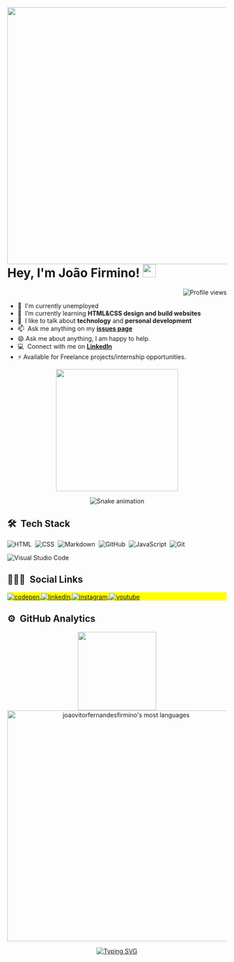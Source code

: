 <img align="right" height="590em" src="https://raw.githubusercontent.com/gist/JoaoVitorFernandesFirmino/9fb8fc52a48f33890036a8d7fb4aeee2/raw/f47e077aedd7ed15907fed9340a781a878e5d8d5/cardfirmino.svg">
<h1 align="left"> Hey, I'm João Firmino! <img src="https://raw.githubusercontent.com/kaueMarques/kaueMarques/master/hi.gif" width="30px"></h1>
<p align="right"> <img src="https://komarev.com/ghpvc/?username=joaovitorfernandesfirmino&color=red" alt="Profile views" /> </p>


- :office: &nbsp;I'm currently unemployed
- :seedling: &nbsp;I’m currently learning **HTML&CSS design and build websites**
- :speech_balloon: &nbsp;I like to talk about **technology** and **personal development**
- :mailbox: &nbsp;Ask me anything on my **[issues page]**
- :smile: Ask me about anything, I am happy to help.
- :computer: &nbsp;Connect with me on **[LinkedIn]**
- :zap: Available for Freelance projects/internship opportunities.
  
<p align="center"> <img src="https://camo.githubusercontent.com/c066184ef21cd4315d9287d73ef5f62fcf0dad2ef18b9faf07e73e3e153360fe/68747470733a2f2f6d65646961302e67697068792e636f6d2f6d656469612f4b444470634b6967626646706e656a5a73362f67697068792e6769663f6369643d65636630356534376f793666347a6a73386731716f6979737463353663753772397462386131666537366530356f7479267269643d67697068792e676966" width="280px" data-canonical-src="https://media0.giphy.com/media/KDDpcKigbfFpnejZs6/giphy.gif?cid=ecf05e47oy6f4zjs8g1qoiystc56cu7r9tb8a1fe76e05oty&amp;rid=giphy.gif" style="max-width: 100%;"> <p>



<p align="center"> <img src="https://github.com/joaovitorfernandesfirmino/joaovitorfernandesfirmino/raw/output/github-contribution-grid-snake.svg" alt="Snake animation" style="max-width: 100%;"> <p>

  
    
## 🛠 &nbsp;Tech Stack
![HTML](https://img.shields.io/badge/-HTML-05122A?style=flat&logo=HTML5)&nbsp;
![CSS](https://img.shields.io/badge/-CSS-05122A?style=flat&logo=CSS3&logoColor=1572B6)&nbsp;
![Markdown](https://img.shields.io/badge/-Markdown-05122A?style=flat&logo=markdown)&nbsp;
![GitHub](https://img.shields.io/badge/-GitHub-05122A?style=flat&logo=github)&nbsp;
![JavaScript](https://img.shields.io/badge/-JavaScript-05122A?style=flat&logo=javascript)&nbsp;
![Git](https://img.shields.io/badge/-Git-05122A?style=flat&logo=git)&nbsp;
  
![Visual Studio Code](https://img.shields.io/badge/-Visual%20Studio%20Code-05122A?style=flat&logo=visual-studio-code&logoColor=007ACC)&nbsp;
 ##


## 👨🏽‍🦲 &nbsp;Social Links


<p align="left" style="background:yellow">
<a href="https://codepen.io/joaovitorfernandesfirmino" target="_blank">
  <img align="center" src="https://img.shields.io/badge/-joaovitorfernandesfirmino-05122A?style=flat&logo=codepen" alt="codepen"/>
</a>

<a href="https://br.linkedin.com/in/joaovitorfernandesfirmino" target="_blank">
  <img align="center" src="https://img.shields.io/badge/-joaovitorfernandesfirmino-05122A?style=flat&logo=linkedin" alt="linkedin"/>
</a>
<a href="https://www.instagram.com/joao.fernandeez/" target="_blank">
 <img align="center" src="https://img.shields.io/badge/-joao.fernandeez-05122A?style=flat&logo=instagram" alt="instagram"/>
</a>
<a href="https://www.youtube.com/channel/UC0qM6HOWGgpbQggNF_rPb8g" target="_blank">
 <img align="center" src="https://img.shields.io/badge/-estudomania-05122A?style=flat&logo=youtube" alt="youtube"/>
</a>
</p>

 ##
 ## ⚙️ &nbsp;GitHub Analytics
  <div align="center">
  <a href="https://github.com/joaovitorfernandesfirmino">
  <img height="180em" src="https://github-readme-stats.vercel.app/api?username=joaovitorfernandesfirmino&show_icons=true&theme=midnight-purple&include_all_commits=true&count_private=true"/>
   <img width="530em" src="https://github-readme-stats.vercel.app/api/top-langs/?username=joaovitorfernandesfirmino&layout=compact&theme=vision-friendly-dark" alt="joaovitorfernandesfirmino's most languages"/>
  
   </DIV>
  
  <!-- links -->
[issues page]: https://github.com/joaovitorfernandesfirmino/joaovitorfernandesfirmino/issues "Joao/issues"
[linkedin]: https://br.linkedin.com/in/joaovitorfernandesfirmino "João Firmino LinkedIn"
  
 <p align="center">  <img src="https://camo.githubusercontent.com/c3c5eff43fcd6abd7931fe1bbaddac8ae990cf96713572d3a7828879607f1ff2/68747470733a2f2f726561646d652d747970696e672d7376672e6865726f6b756170702e636f6d2f3f6c696e65733d5468616e6b732b466f722b5669736974696e6721212663656e7465723d7472756526636f6c6f723d253232464630303030253232" alt="Typing SVG" data-canonical-src="https://readme-typing-svg.herokuapp.com/?lines=Thanks+For+Visiting!!&amp;center=true&amp;color=%22FF0000%22" style="max-width: 100%;"> <p>



  


  



